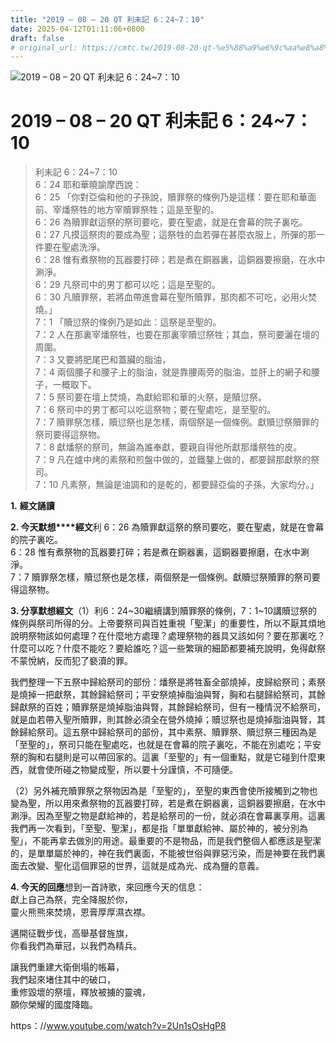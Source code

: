 ```yaml
---
title: "2019 – 08 – 20 QT 利未記 6：24~7：10"
date: 2025-04-12T01:11:06+0800
draft: false
# original_url: https://cmtc.tw/2019-08-20-qt-%e5%88%a9%e6%9c%aa%e8%a8%98-6%ef%bc%9a247%ef%bc%9a10
---
```


![2019 – 08 – 20 QT 利未記 6：24~7：10](/images/qt.jpg   "2019 – 08 – 20 QT 利未記 6：24~7：10")

# 2019 – 08 – 20 QT 利未記 6：24~7：10

> 利未記 6：24~7：10  
> 6：24 耶和華曉諭摩西說：  
> 6：25 「你對亞倫和他的子孫說，贖罪祭的條例乃是這樣：要在耶和華面前、宰燔祭牲的地方宰贖罪祭牲；這是至聖的。  
> 6：26 為贖罪獻這祭的祭司要吃，要在聖處，就是在會幕的院子裏吃。  
> 6：27 凡摸這祭肉的要成為聖；這祭牲的血若彈在甚麼衣服上，所彈的那一件要在聖處洗淨。  
> 6：28 惟有煮祭物的瓦器要打碎；若是煮在銅器裏，這銅器要擦磨，在水中涮淨。  
> 6：29 凡祭司中的男丁都可以吃；這是至聖的。  
> 6：30 凡贖罪祭，若將血帶進會幕在聖所贖罪，那肉都不可吃，必用火焚燒。」  
> 7：1 「贖愆祭的條例乃是如此：這祭是至聖的。  
> 7：2 人在那裏宰燔祭牲，也要在那裏宰贖愆祭牲；其血，祭司要灑在壇的周圍。  
> 7：3 又要將肥尾巴和蓋臟的脂油，  
> 7：4 兩個腰子和腰子上的脂油，就是靠腰兩旁的脂油，並肝上的網子和腰子，一概取下。  
> 7：5 祭司要在壇上焚燒，為獻給耶和華的火祭，是贖愆祭。  
> 7：6 祭司中的男丁都可以吃這祭物；要在聖處吃，是至聖的。  
> 7：7 贖罪祭怎樣，贖愆祭也是怎樣，兩個祭是一個條例。獻贖愆祭贖罪的祭司要得這祭物。  
> 7：8 獻燔祭的祭司，無論為誰奉獻，要親自得他所獻那燔祭牲的皮。  
> 7：9 凡在爐中烤的素祭和煎盤中做的，並鐵鏊上做的，都要歸那獻祭的祭司。  
> 7：10 凡素祭，無論是油調和的是乾的，都要歸亞倫的子孫，大家均分。」

**1.** **經文誦讀**

**2. 今天默想****經文**利 6：26 為贖罪獻這祭的祭司要吃，要在聖處，就是在會幕的院子裏吃。  
6：28 惟有煮祭物的瓦器要打碎；若是煮在銅器裏，這銅器要擦磨，在水中涮淨。  
7：7 贖罪祭怎樣，贖愆祭也是怎樣，兩個祭是一個條例。獻贖愆祭贖罪的祭司要得這祭物。

**3. 分享默想經文**（1）利6：24~30繼續講到贖罪祭的條例，7：1~10講贖愆祭的條例與祭司所得的分。上帝要祭司與百姓重視「聖潔」的重要性，所以不厭其煩地說明祭物該如何處理？在什麼地方處理？處理祭物的器具又該如何？要在那裏吃？什麼可以吃？什麼不能吃？要給誰吃？這一些繁瑣的細節都要補充說明，免得獻祭不蒙悅納，反而犯了褻瀆的罪。

我們整理一下五祭中歸給祭司的部份：燔祭是將牲畜全部燒掉，皮歸給祭司；素祭是燒掉一把獻祭，其餘歸給祭司；平安祭燒掉脂油與腎，胸和右腿歸給祭司，其餘歸獻祭的百姓；贖罪祭是燒掉脂油與腎，其餘歸給祭司，但有一種情況不給祭司，就是血若帶入聖所贖罪，則其餘必須全在營外燒掉；贖愆祭也是燒掉脂油與腎，其餘歸給祭司。這五祭中歸給祭司的部份，其中素祭、贖罪祭、贖愆祭三種因為是「至聖的」，祭司只能在聖處吃，也就是在會幕的院子裏吃，不能在別處吃；平安祭的胸和右腿則是可以帶回家的。這裏「至聖的」有一個重點，就是它碰到什麼東西，就會使所碰之物變成聖，所以要十分謹慎，不可隨便。

（2）另外補充贖罪祭之祭物因為是「至聖的」，至聖的東西會使所接觸到之物也變為聖，所以用來煮祭物的瓦器要打碎，若是煮在銅器裏，這銅器要擦磨，在水中涮淨。因為至聖之物是獻給神的，若是給祭司的一份，就必須在會幕裏享用。這裏我們再一次看到，「至聖、聖潔」，都是指「單單獻給神、屬於神的，被分別為聖」，不能再拿去做別的用途。最重要的不是物品，而是我們整個人都應該是聖潔的，是單單屬於神的，神在我們裏面，不能被世俗與罪惡污染，而是神要在我們裏面去改變、聖化這個罪惡的世界，這就是成為光、成為鹽的意義。

**4. 今天的回應**想到一首詩歌，來回應今天的信息：  
獻上自己為祭，完全降服於你，  
靈火熊熊來焚燒，恩膏厚厚濕衣襟。

邁開征戰步伐，高舉基督旌旗，  
你看我們為華冠，以我們為精兵。

讓我們重建大衛倒塌的帳幕，  
我們起來堵住其中的破口，  
重修毀壞的祭壇，釋放被擄的靈魂，  
願你榮耀的國度降臨。

https：//www.youtube.com/watch?v=2Un1sOsHgP8